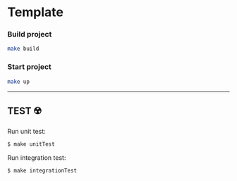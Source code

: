 # Template

### Build project

```bash
make build
```

### Start project
```bash
make up
```

---
## TEST ☢️

Run unit test:
```sh
$ make unitTest
```

Run integration test:
```sh
$ make integrationTest
```
